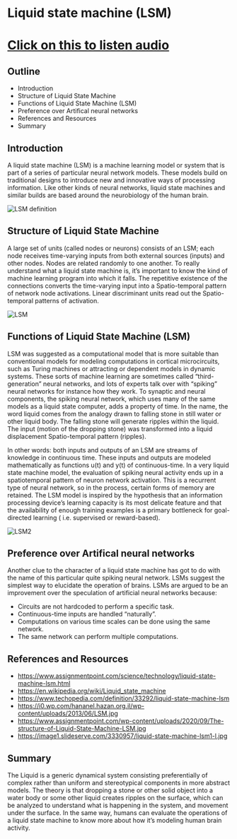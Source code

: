 # **Liquid state machine (LSM)**

# [Click on this to listen audio](https://drive.google.com/file/d/1sHFMgeO5qZC4EBZs5Ytkz5y28jk7E98m/view?usp=sharing)

## **Outline**
* Introduction
* Structure of Liquid State Machine
* Functions of Liquid State Machine (LSM)
* Preference over Artifical neural networks
* References and Resources
* Summary

## **Introduction**
A liquid state machine (LSM) is a machine learning model or system that is part of a series of particular neural network models. These models build on traditional designs to introduce new and innovative ways of processing information. Like other kinds of neural networks, liquid state machines and similar builds are based around the neurobiology of the human brain.

![LSM definition](https://image1.slideserve.com/3330957/liquid-state-machine-lsm1-l.jpg)

## **Structure of Liquid State Machine**
A large set of units (called nodes or neurons) consists of an LSM; each node receives time-varying inputs from both external sources (inputs) and other nodes. Nodes are related randomly to one another. To really understand what a liquid state machine is, it’s important to know the kind of machine learning program into which it falls. The repetitive existence of the connections converts the time-varying input into a Spatio-temporal pattern of network node activations. Linear discriminant units read out the Spatio-temporal patterns of activation.

![LSM](https://www.assignmentpoint.com/wp-content/uploads/2020/09/The-structure-of-Liquid-State-Machine-LSM.jpg)

## **Functions of Liquid State Machine (LSM)**
LSM was suggested as a computational model that is more suitable than conventional models for modeling computations in cortical microcircuits, such as Turing machines or attracting or dependent models in dynamic systems. These sorts of machine learning are sometimes called “third-generation” neural networks, and lots of experts talk over with “spiking” neural networks for instance how they work. To synaptic and neural components, the spiking neural network, which uses many of the same models as a liquid state computer, adds a property of time. In the name, the word liquid comes from the analogy drawn to falling stone in still water or other liquid body. The falling stone will generate ripples within the liquid. The input (motion of the dropping stone) was transformed into a liquid displacement Spatio-temporal pattern (ripples).

In other words: both inputs and outputs of an LSM are streams of knowledge in continuous time. These inputs and outputs are modeled mathematically as functions u(t) and y(t) of continuous-time. In a very liquid state machine model, the evaluation of spiking neural activity ends up in a spatiotemporal pattern of neuron network activation. This is a recurrent type of neural network, so in the process, certain forms of memory are retained. The LSM model is inspired by the hypothesis that an information processing device’s learning capacity is its most delicate feature and that the availability of enough training examples is a primary bottleneck for goal-directed learning ( i.e. supervised or reward-based).

![LSM2](https://i0.wp.com/hananel.hazan.org.il/wp-content/uploads/2013/06/LSM.jpg)

## **Preference over Artifical neural networks**
Another clue to the character of a liquid state machine has got to do with the name of this particular quite spiking neural network. LSMs suggest the simplest way to elucidate the operation of brains. LSMs are argued to be an improvement over the speculation of artificial neural networks because:
* Circuits are not hardcoded to perform a specific task.
* Continuous-time inputs are handled “naturally”.
* Computations on various time scales can be done using the same network.
* The same network can perform multiple computations.

## **References and Resources**
* https://www.assignmentpoint.com/science/technology/liquid-state-machine-lsm.html
* https://en.wikipedia.org/wiki/Liquid_state_machine
* https://www.techopedia.com/definition/33292/liquid-state-machine-lsm
* https://i0.wp.com/hananel.hazan.org.il/wp-content/uploads/2013/06/LSM.jpg
* https://www.assignmentpoint.com/wp-content/uploads/2020/09/The-structure-of-Liquid-State-Machine-LSM.jpg
* https://image1.slideserve.com/3330957/liquid-state-machine-lsm1-l.jpg

## **Summary**
The Liquid is a generic dynamical system consisting preferentially of complex rather than uniform and stereotypical components in more abstract models. The theory is that dropping a stone or other solid object into a water body or some other liquid creates ripples on the surface, which can be analyzed to understand what is happening in the system, and movement under the surface. In the same way, humans can evaluate the operations of a liquid state machine to know more about how it’s modeling human brain activity.
